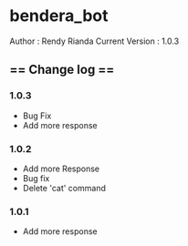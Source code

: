 # bendera_bot
Author : Rendy Rianda
Current Version : 1.0.3

## == Change log ==
### 1.0.3
 - Bug Fix
 - Add more response
### 1.0.2
- Add more Response
- Bug fix
- Delete 'cat' command
### 1.0.1
- Add more response
